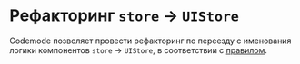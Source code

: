 # Рефакторинг `store` -> `UIStore`

Codemode позволяет провести рефакторинг по переезду с именования логики компонентов `store` -> `UIStore`, в соответствии с [правилом](https://kaluga-astral.github.io/style-guide/docs/rules/arch/modules/UIStore).


